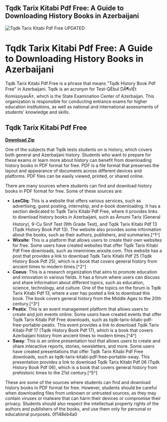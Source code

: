 ## Tqdk Tarix Kitabi Pdf Free: A Guide to Downloading History Books in Azerbaijani

 
![Tqdk Tarix Kitabi Pdf Free UPDATED](https://i1.sndcdn.com/artworks-Q7N1hg8hpQnUhcdf-y8ayDg-t240x240.jpg)

 
# Tqdk Tarix Kitabi Pdf Free: A Guide to Downloading History Books in Azerbaijani
 
Tqdk Tarix Kitabi Pdf Free is a phrase that means "Tqdk History Book Pdf Free" in Azerbaijani. Tqdk is an acronym for Test-QÉbul DÃ¶vlÉt KomissiyasÄ±, which is the State Examination Center of Azerbaijan. This organization is responsible for conducting entrance exams for higher education institutions, as well as national and international assessments of students' knowledge and skills.
 
## Tqdk Tarix Kitabi Pdf Free


[**Download Zip**](https://www.google.com/url?q=https%3A%2F%2Fshoxet.com%2F2tL9EX&sa=D&sntz=1&usg=AOvVaw0KHtmX5kDa063Mm2eSIvWl)

 
One of the subjects that Tqdk tests students on is history, which covers both general and Azerbaijani history. Students who want to prepare for these exams or learn more about history can benefit from downloading history books in PDF format for free. PDF is a file format that preserves the layout and appearance of documents across different devices and platforms. PDF files can be easily viewed, printed, or shared online.
 
There are many sources where students can find and download history books in PDF format for free. Some of these sources are:
 
- **LexCliq**: This is a website that offers various services, such as advertising, guest posting, internship, and e-book downloading. It has a section dedicated to Tqdk Tarix Kitabi Pdf Free, where it provides links to download history books in Azerbaijani, such as Ãmumi Tarix (General History), 9-Cu Sinif Test (9th Grade Test), and Tqdk Tarix Kitabi Pdf 13 (Tqdk History Book Pdf 13). The website also provides some information about the books, such as their authors, publishers, and summaries.[^1^]
- **Wixsite**: This is a platform that allows users to create their own websites for free. Some users have created websites that offer Tqdk Tarix Kitabi Pdf Free downloads, such as imenininex.wixsite.com. This website has a post that provides a link to download Tqdk Tarix Kitabi Pdf 25 (Tqdk History Book Pdf 25), which is a book that covers general history from ancient times to modern times.[^2^]
- **Coeus**: This is a research organization that aims to promote education and innovation in various fields. It has a forum where users can discuss and share information about different topics, such as education, science, technology, and culture. One of the topics on the forum is Tqdk Tarix Kitabi Pdf 13, where a user has posted a link to download this book. The book covers general history from the Middle Ages to the 20th century.[^3^]
- **Peatix**: This is an event management platform that allows users to create and join events online. Some users have created events that offer Tqdk Tarix Kitabi Pdf Free downloads, such as tqdk-tarix-kitabi-pdf-free-portable-peatix. This event provides a link to download Tqdk Tarix Kitabi Pdf 17 (Tqdk History Book Pdf 17), which is a book that covers Azerbaijani history from ancient times to modern times.[^4^]
- **Sway**: This is an online presentation tool that allows users to create and share interactive reports, stories, newsletters, and more. Some users have created presentations that offer Tqdk Tarix Kitabi Pdf Free downloads, such as tqdk-tarix-kitabi-pdf-free-portable-sway. This presentation provides a link to download Tqdk Tarix Kitabi Pdf 06 (Tqdk History Book Pdf 06), which is a book that covers general history from prehistoric times to the 21st century.[^5^]

These are some of the sources where students can find and download history books in PDF format for free. However, students should be careful when downloading files from unknown or untrusted sources, as they may contain viruses or malware that can harm their devices or compromise their privacy. Students should also respect the intellectual property rights of the authors and publishers of the books, and use them only for personal or educational purposes.
 0f148eb4a0
